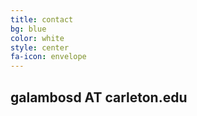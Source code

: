 ```yaml
---
title: contact
bg: blue
color: white
style: center
fa-icon: envelope
---
```


## **galambosd** AT **carleton.edu**

<a href = "https://github.com/galambosd"><i  class = "fab fab-github fab-3x"></i></a>
